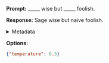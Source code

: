 **Prompt:**
_____ wise but _____ foolish.

**Response:**
Sage wise but naive foolish.

<details><summary>Metadata</summary>

- Duration: 932 ms
- Datetime: 2023-09-02T22:21:10.973010
- Model: gpt-3.5-turbo-0613

</details>

**Options:**
```json
{"temperature": 0.5}
```

